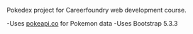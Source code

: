 Pokedex project for Careerfoundry web development course.

-Uses [pokeapi.co](https://pokeapi.co/) for Pokemon data
-Uses Bootstrap 5.3.3